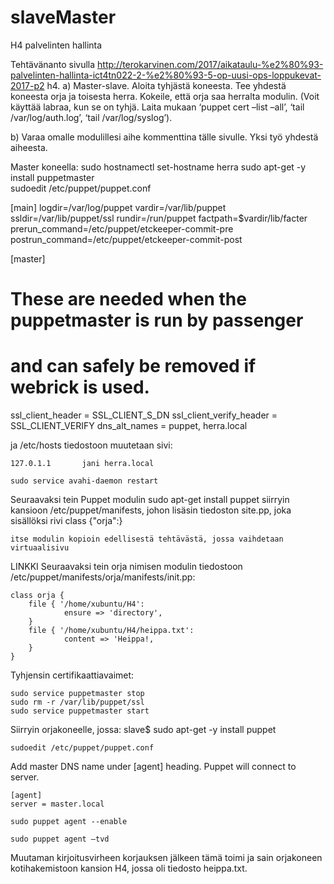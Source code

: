# slaveMaster
H4 palvelinten hallinta

Tehtävänanto sivulla http://terokarvinen.com/2017/aikataulu-%e2%80%93-palvelinten-hallinta-ict4tn022-2-%e2%80%93-5-op-uusi-ops-loppukevat-2017-p2
h4. a) Master-slave. Aloita tyhjästä koneesta. Tee yhdestä koneesta orja ja toisesta herra. Kokeile, että orja saa herralta modulin. (Voit käyttää labraa, kun se on tyhjä. Laita mukaan ‘puppet cert –list –all’, ‘tail /var/log/auth.log’, ‘tail /var/log/syslog’).

b) Varaa omalle modulillesi aihe kommenttina tälle sivulle. Yksi työ yhdestä aiheesta. 

Master koneella:
    sudo hostnamectl set-hostname herra
    sudo apt-get -y install puppetmaster    
    sudoedit /etc/puppet/puppet.conf
    
[main]
logdir=/var/log/puppet
vardir=/var/lib/puppet
ssldir=/var/lib/puppet/ssl
rundir=/run/puppet
factpath=$vardir/lib/facter
prerun_command=/etc/puppet/etckeeper-commit-pre
postrun_command=/etc/puppet/etckeeper-commit-post

[master]
# These are needed when the puppetmaster is run by passenger
# and can safely be removed if webrick is used.
ssl_client_header = SSL_CLIENT_S_DN
ssl_client_verify_header = SSL_CLIENT_VERIFY
dns_alt_names = puppet, herra.local

ja /etc/hosts tiedostoon muutetaan sivi:

    127.0.1.1       jani herra.local

    sudo service avahi-daemon restart
    
Seuraavaksi tein Puppet modulin
    sudo apt-get install puppet
    siirryin kansioon /etc/puppet/manifests, johon lisäsin tiedoston site.pp, joka sisällöksi rivi
    class {"orja":}
    
    itse modulin kopioin edellisestä tehtävästä, jossa vaihdetaan virtuaalisivu
   
   LINKKI
   Seuraavaksi tein orja nimisen modulin tiedostoon /etc/puppet/manifests/orja/manifests/init.pp:

    class orja {       
        file { '/home/xubuntu/H4':
                ensure => 'directory',
        }
        file { '/home/xubuntu/H4/heippa.txt':
                content => 'Heippa!,
        }
    }

Tyhjensin certifikaattiavaimet:

    sudo service puppetmaster stop
    sudo rm -r /var/lib/puppet/ssl
    sudo service puppetmaster start

Siirryin orjakoneelle, jossa:
    slave$ sudo apt-get -y install puppet

    sudoedit /etc/puppet/puppet.conf

Add master DNS name under [agent] heading. Puppet will connect to server.

    [agent]
    server = master.local

    sudo puppet agent --enable

    sudo puppet agent –tvd
    
 Muutaman kirjoitusvirheen korjauksen jälkeen tämä toimi ja sain orjakoneen kotihakemistoon kansion H4, jossa oli tiedosto heippa.txt.
 
 



